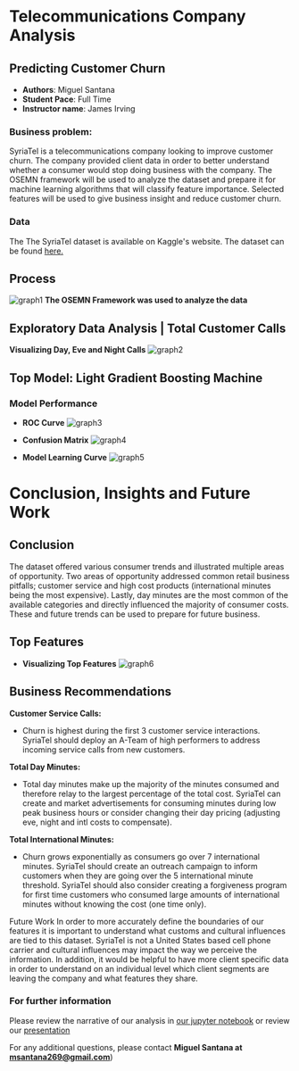 # Telecommunications Company Analysis 
## Predicting Customer Churn

* **Authors**: Miguel Santana
* **Student Pace**: Full Time
* **Instructor name**: James Irving

### Business problem:
SyriaTel is a telecommunications company looking to improve customer churn. The company provided client data in order to better understand whether a consumer would stop doing business with the company. The OSEMN framework will be used to analyze the dataset and prepare it for machine learning algorithms that will classify feature importance. Selected features will be used to give business insight and reduce customer churn.

### Data
The The SyriaTel dataset is available on Kaggle's website. The dataset can be found [here.](https://www.kaggle.com/becksddf/churn-in-telecoms-dataset) 

## Process
![graph1](./OSEMN.png)
**The OSEMN Framework was used to analyze the data**

## Exploratory Data Analysis | Total Customer Calls
**Visualizing Day, Eve and Night Calls**
![graph2](./totalcalls.png)

## Top Model: Light Gradient Boosting Machine 
### Model Performance
* **ROC Curve**
![graph3](./RocAuc.png)

* **Confusion Matrix**
![graph4](./confusion.png)

* **Model Learning Curve**
![graph5](./learningcurve.png)

# Conclusion, Insights and Future Work
## Conclusion
The dataset offered various consumer trends and illustrated multiple areas of opportunity. Two areas of opportunity addressed common retail business pitfalls; customer service and high cost products (international minutes being the most expensive). Lastly, day minutes are the most common of the available categories and directly influenced the majority of consumer costs. These and future trends can be used to prepare for future business.

## Top Features
* **Visualizing Top Features**
![graph6](./graphedfeatures.png)

## Business Recommendations 

**Customer Service Calls:**
* Churn is highest during the first 3 customer service interactions. SyriaTel should deploy an A-Team of high performers to address  incoming service calls from new customers.  

**Total Day Minutes:**
* Total day minutes make up the majority of the minutes consumed and therefore relay to the largest percentage of the total cost. SyriaTel can create and market advertisements for consuming minutes during low peak business hours or consider changing their day pricing (adjusting eve, night and intl costs to compensate).

**Total International Minutes:**
* Churn grows exponentially as consumers go over 7 international minutes. SyriaTel should create an outreach campaign to inform customers when they are going over the 5 international minute threshold. SyriaTel should also consider creating a forgiveness program for first time customers who consumed large amounts of international minutes without knowing the cost (one time only). 

Future Work
In order to more accurately define the boundaries of our features it is important to understand what customs and cultural influences are tied to this dataset. SyriaTel is not a United States based cell phone carrier and cultural influences may impact the way we perceive the information. In addition, it would be helpful to have more client specific data in order to understand on an individual level which client segments are leaving the company and what features they share. 

### For further information
Please review the narrative of our analysis in [our jupyter notebook](./churn_student.ipynb) or review our [presentation](./powerpoint.pdf)

For any additional questions, please contact **Miguel Santana at msantana269@gmail.com**)
